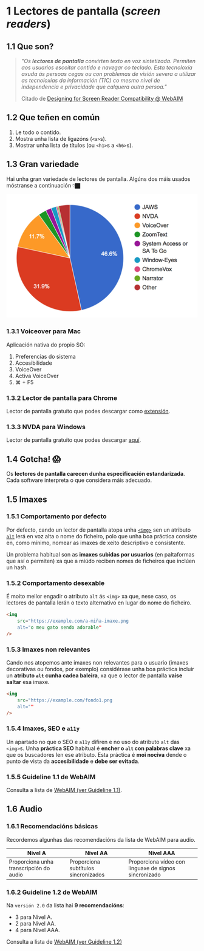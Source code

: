# 1 Lectores de pantalla (_screen readers_)

## 1.1 Que son?

> _"Os **lectores de pantalla** convirten texto en voz sintetizada. Permiten aos usuarios escoitar contido e navegar co teclado. Esta tecnoloxía axuda ás persoas cegas ou con problemas de visión severa a utilizar as tecnoloxías da información (TIC) co mesmo nivel de independencia e privacidade que calquera outra persoa."_
>
> Citado de [Designing for Screen Reader Compatibility @ WebAIM](https://webaim.org/techniques/screenreader/)

## 1.2 Que teñen en común

1. Le todo o contido.
2. Mostra unha lista de ligazóns (`<a>`s).
3. Mostrar unha lista de títulos (ou `<h1>`s a `<h6>`s).

## 1.3 Gran variedade

Hai unha gran variedade de lectores de pantalla. Algúns dos máis usados móstranse a continuación 👇🏿

![Lista dos lectores de pantalla máis populares](./img/list-of-popular-screen-readers.png)

### 1.3.1 Voiceover para Mac

Aplicación nativa do propio SO:

1. Preferencias do sistema
2. Accesibilidade
3. VoiceOver
4. Activa VoiceOver
5. ⌘ + F5

### 1.3.2 Lector de pantalla para Chrome

Lector de pantalla gratuíto que podes descargar como [extensión](https://chrome.google.com/webstore/detail/screen-reader/kgejglhpjiefppelpmljglcjbhoiplfn?hl=en).

### 1.3.3 NVDA para Windows

Lector de pantalla gratuíto que podes descargar [aquí](https://www.nvaccess.org/download/).

## 1.4 Gotcha! 😱

Os **lectores de pantalla carecen dunha especificación estandarizada**. Cada software interpreta o que considera máis adecuado.

## 1.5 Imaxes

### 1.5.1 Comportamento por defecto

Por defecto, cando un lector de pantalla atopa unha [`<img>`](https://developer.mozilla.org/en-US/docs/Web/HTML/Element/img) sen un atributo [`alt`](https://developer.mozilla.org/en-US/docs/Web/HTML/Element/img#alt) lerá en voz alta o nome do ficheiro, polo que unha boa práctica consiste en, como mínimo, nomear as imaxes de xeito descriptivo e consistente.

Un problema habitual son as **imaxes subidas por usuarios** (en paltaformas que así o permiten) xa que a miúdo reciben nomes de ficheiros que inclúen un hash.

### 1.5.2 Comportamento desexable

É moito mellor engadir o atributo `alt` ás `<img>` xa que, nese caso, os lectores de pantalla lerán o texto alternativo en lugar do nome do ficheiro.

```html
<img
    src="https://example.com/a-miña-imaxe.png
    alt="o meu gato sendo adorable"
/>
```

### 1.5.3 Imaxes non relevantes

Cando nos atopemos ante imaxes non relevantes para o usuario (imaxes decorativas ou fondos, por exemplo) considérase unha boa práctica incluir un **atributo `alt` cunha cadea baleira**, xa que o lector de pantalla **vaise saltar** esa imaxe.

```html
<img
    src="https://example.com/fondo1.png
    alt=""
/>
```

### 1.5.4 Imaxes, SEO e `a11y`

Un apartado no que o SEO e `a11y` difiren e no uso do atributo `alt` das `<img>`s. Unha **práctica SEO** habitual é **encher o `alt` con palabras clave** xa que os buscadores len ese atributo. Esta práctica é **moi nociva** dende o punto de vista da **accesibilidade** e **debe ser evitada**.

### 1.5.5 Guideline 1.1 de WebAIM

Consulta a lista de [WebAIM (ver Guideline 1.1)](https://webaim.org/standards/wcag/checklist).

## 1.6 Audio

### 1.6.1 Recomendacións básicas

Recordemos algunhas das recomendacións da lista de WebAIM para audio.

| Nivel A | Nivel AA | Nivel AAA |
|---------|----------|-----------|
| Proporciona unha transcripción do audio | Proporciona subtítulos sincronizados | Proporciona vídeo con linguaxe de signos sincronizado |

### 1.6.2 Guideline 1.2 de WebAIM

Na `versión 2.0` da lista hai **9 recomendacións**:

- 3 para Nivel A.
- 2 para Nivel AA.
- 4 para Nivel AAA.

Consulta a lista de [WebAIM (ver Guideline 1.2)](https://webaim.org/standards/wcag/checklist)
